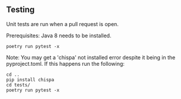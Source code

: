 ## Testing

Unit tests are run when a pull request is open.

Prerequisites: Java 8 needs to be installed.

```
poetry run pytest -x
``` 

Note: You may get a 'chispa' not installed error despite it being in the pyproject.toml. If this happens run the following:

```
cd ..
pip install chispa
cd tests/
poetry run pytest -x
``` 

